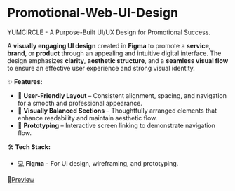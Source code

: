 # Promotional-Web-UI-Design
YUMCIRCLE - A Purpose-Built UI/UX Design for Promotional Success.

A **visually engaging UI design** created in **Figma** to promote a **service**, **brand**, or **product** through an appealing and intuitive digital interface. The design emphasizes **clarity**, **aesthetic structure**, and a **seamless visual flow** to ensure an effective user experience and strong visual identity.

✨ **Features:**
- 🧭 **User-Friendly Layout** – Consistent alignment, spacing, and navigation for a smooth and professional appearance.
- 🧩 **Visually Balanced Sections** – Thoughtfully arranged elements that enhance readability and maintain aesthetic flow.
- 🔗 **Prototyping** – Interactive screen linking to demonstrate navigation flow.

🛠 **Tech Stack:**
- 💻 **Figma** - For UI design, wireframing, and prototyping.

🔗[Preview](https://www.figma.com/proto/1bwzZA6BbHxhLEXvEtQWpg/YumCircle?node-id=23-4&starting-point-node-id=23%3A4&t=o1vR8wRc1x1KwaMj-1)

